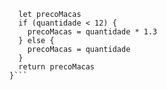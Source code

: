 ```function calculaPrecoTotal(quantidade) {
  let precoMacas
  if (quantidade < 12) {
    precoMacas = quantidade * 1.3
  } else {
    precoMacas = quantidade
  }
  return precoMacas
}```